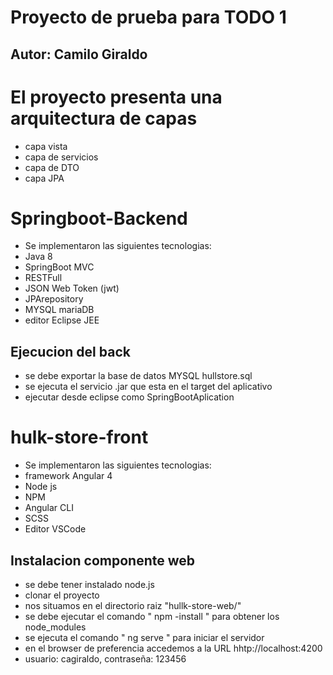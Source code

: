 # Proyecto de prueba para TODO 1
## Autor: Camilo Giraldo

# El proyecto presenta una arquitectura de capas 
- capa vista
- capa de servicios
- capa de DTO
- capa JPA


# Springboot-Backend
- Se implementaron las siguientes tecnologias: 
- Java 8
- SpringBoot MVC
- RESTFull
- JSON Web Token (jwt)
- JPArepository
- MYSQL mariaDB
- editor Eclipse JEE

## Ejecucion del back
- se debe exportar la base de datos MYSQL hullstore.sql
- se ejecuta el servicio .jar que esta en el target del aplicativo
- ejecutar desde eclipse como SpringBootAplication

# hulk-store-front
- Se implementaron las siguientes tecnologias: 
- framework Angular 4
- Node js
- NPM
- Angular CLI
- SCSS
- Editor VSCode

## Instalacion componente web
- se debe tener instalado node.js
- clonar el proyecto
- nos situamos en el directorio raiz "hullk-store-web/"
- se debe ejecutar el comando " npm -install " para obtener los node_modules
- se ejecuta el comando " ng serve " para iniciar el servidor
- en el browser de preferencia accedemos a la URL hhtp://localhost:4200
- usuario: cagiraldo, contraseña: 123456
